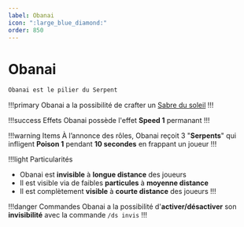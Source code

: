 ```yaml
---
label: Obanai
icon: ":large_blue_diamond:"
order: 850
---
```


# Obanai

```txt
Obanai est le pilier du Serpent
```

!!!primary
Obanai a la possibilité de crafter un [Sabre du soleil](/demonslayer-uhc/divers/sabre)
!!!

!!!success Effets
Obanai possède l'effet **Speed 1** permanant
!!!

!!!warning Items
À l’annonce des rôles, Obanai reçoit 3 "**Serpents**" qui infligent **Poison 1** pendant **10 secondes** en frappant un joueur
!!!

!!!light Particularités
- Obanai est **invisible** à **longue distance** des joueurs <br>
- Il est visible via de faibles **particules** à **moyenne distance** <br>
- Il est complètement **visible** à **courte distance** des joueurs
!!!

!!!danger Commandes
Obanai a la possibilité d'**activer/désactiver** son **invisibilité** avec la commande ```/ds invis```
!!!





